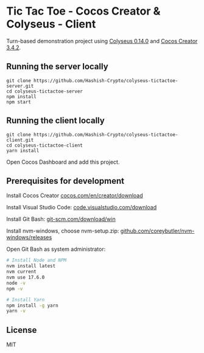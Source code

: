 # Tic Tac Toe - Cocos Creator & Colyseus - Client

Turn-based demonstration project using [Colyseus 0.14.0](https://www.colyseus.io/) and
[Cocos Creator 3.4.2](https://www.cocos.com/en/creator).

## Running the server locally

```
git clone https://github.com/Hashish-Crypto/colyseus-tictactoe-server.git
cd colyseus-tictactoe-server
npm install
npm start
```

## Running the client locally

```
git clone https://github.com/Hashish-Crypto/colyseus-tictactoe-client.git
cd colyseus-tictactoe-client
yarn install
```

Open Cocos Dashboard and add this project.

## Prerequisites for development

Install Cocos Creator [cocos.com/en/creator/download](https://www.cocos.com/en/creator/download)

Install Visual Studio Code: [code.visualstudio.com/download](https://code.visualstudio.com/download)

Install Git Bash: [git-scm.com/download/win](https://git-scm.com/download/win)

Install nvm-windows, choose nvm-setup.zip:
[github.com/coreybutler/nvm-windows/releases](https://github.com/coreybutler/nvm-windows/releases)

Open Git Bash as system administrator:

```bash
# Install Node and NPM
nvm install latest
nvm current
nvm use 17.6.0
node -v
npm -v

# Install Yarn
npm install -g yarn
yarn -v
```

## License

MIT
